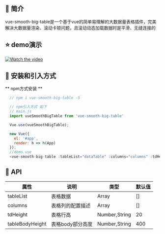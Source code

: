 ## 📣 简介
vue-smooth-big-table是一个基于vue的简单易理解的大数据量表格插件，完美解决大数据量渲染、滚动卡顿问题，且滚动动态加载数据时是平滑、无缝连接的

## :star: demo演示
[![Watch the video](https://686a-hjm-cloudbase-6g0tedfq2ec6b2d9-1303814824.tcb.qcloud.la/image/vue-smooth-big-table-demo.png?sign=a6a8747cf459bfa2a7802714672fcefa&t=1607304676)](https://686a-hjm-cloudbase-6g0tedfq2ec6b2d9-1303814824.tcb.qcloud.la/video/vue-smooth-big-table%20%E6%BC%94%E7%A4%BA%E8%A7%86%E9%A2%91.mp4?sign=55b4a3f64f7f25315eef88674212823a&t=1607160073)

## 🔰 安装和引入方式
  ** npm方式安装 **
``` javascript
  // npm i vue-smooth-big-table -S

  // npm引入方式 如下
  // main.js
  import vueSmoothBigTable from 'vue-smooth-big-table'

  Vue.use(vueSmoothBigTable);

  new Vue({
    el: '#app',
    render: h => h(App)
  });
  //demo.vue
  <vue-smooth-big-table :tableList="dataTable" :columns="columns" :tdHeight="60" :tableBodyHeight="600"></vue-smooth-big-table>
```

## 📝 API
| 属性 | 说明 | 类型 | 默认值 |
| ------ | ------ | ------ | ------ |
| tableList | 表格数据 | Array | [] |
| columns | 表格列的配置描述 | Array | [] |
| tdHeight | 表格行高 | Number,String | 20 |
| tableBodyHeight | 表格body部分高度 | Number,String | 400 |
